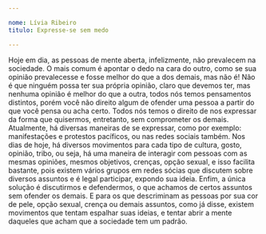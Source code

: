 ```yaml
---

nome: Lívia Ribeiro
titulo: Expresse-se sem medo

---
```


Hoje em dia, as pessoas de mente aberta, infelizmente, não prevalecem na sociedade. O mais comum é apontar o dedo na cara do outro, como se sua opinião prevalecesse e fosse melhor do que a dos demais, mas não é!
Não é que ninguém possa ter sua própria opinião, claro que devemos ter, mas nenhuma opinião é melhor do que a outra, todos nós temos pensamentos distintos, porém você não direito algum de ofender uma pessoa a partir do que você pensa ou acha certo.
Todos nós temos o direito de nos expressar da forma que quisermos, entretanto, sem comprometer os demais. Atualmente, há diversas maneiras de se expressar, como por exemplo: manifestações e protestos pacíficos, ou nas redes sociais também.
 Nos dias de hoje, há diversos movimentos para cada tipo de cultura, gosto, opinião, tribo, ou seja, há uma maneira de interagir com pessoas com as mesmas opiniões, mesmos objetivos, crenças, opção sexual, e isso facilita bastante, pois existem vários grupos em redes sócias que discutem sobre diversos assuntos e é legal participar, expondo sua ideia.
Enfim, a única solução é discutirmos e defendermos, o que achamos de certos assuntos sem ofender os demais. E para os que descriminam as pessoas por sua cor de pele, opção sexual, crença ou demais assuntos, como já disse, existem movimentos que tentam espalhar suas ideias, e tentar abrir a mente daqueles que acham que a sociedade tem um padrão.

